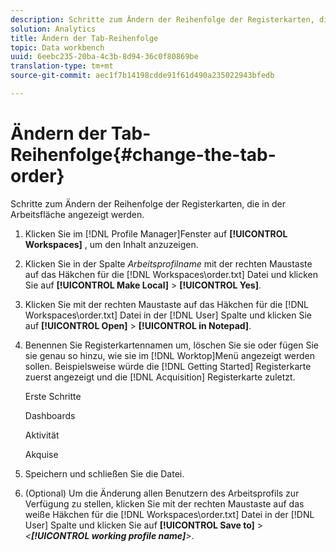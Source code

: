 ```yaml
---
description: Schritte zum Ändern der Reihenfolge der Registerkarten, die in der Arbeitsfläche angezeigt werden.
solution: Analytics
title: Ändern der Tab-Reihenfolge
topic: Data workbench
uuid: 6eebc235-20ba-4c3b-8d94-36c0f80869be
translation-type: tm+mt
source-git-commit: aec1f7b14198cdde91f61d490a235022943bfedb

---
```



# Ändern der Tab-Reihenfolge{#change-the-tab-order}

Schritte zum Ändern der Reihenfolge der Registerkarten, die in der Arbeitsfläche angezeigt werden.

1. Klicken Sie im [!DNL Profile Manager]Fenster auf **[!UICONTROL Workspaces]** , um den Inhalt anzuzeigen.
1. Klicken Sie in der Spalte *Arbeitsprofilname* mit der rechten Maustaste auf das Häkchen für die [!DNL Workspaces\order.txt] Datei und klicken Sie auf **[!UICONTROL Make Local]** > **[!UICONTROL Yes]**.
1. Klicken Sie mit der rechten Maustaste auf das Häkchen für die [!DNL Workspaces\order.txt] Datei in der [!DNL User] Spalte und klicken Sie auf **[!UICONTROL Open]** > **[!UICONTROL in Notepad]**.
1. Benennen Sie Registerkartennamen um, löschen Sie sie oder fügen Sie sie genau so hinzu, wie sie im [!DNL Worktop]Menü angezeigt werden sollen. Beispielsweise würde die [!DNL Getting Started] Registerkarte zuerst angezeigt und die [!DNL Acquisition] Registerkarte zuletzt.

   Erste Schritte

   Dashboards

   Aktivität

   Akquise

1. Speichern und schließen Sie die Datei.
1. (Optional) Um die Änderung allen Benutzern des Arbeitsprofils zur Verfügung zu stellen, klicken Sie mit der rechten Maustaste auf das weiße Häkchen für die [!DNL Workspaces\order.txt] Datei in der [!DNL User] Spalte und klicken Sie auf **[!UICONTROL Save to]** > *&lt;**[!UICONTROL working profile name]**>*.
